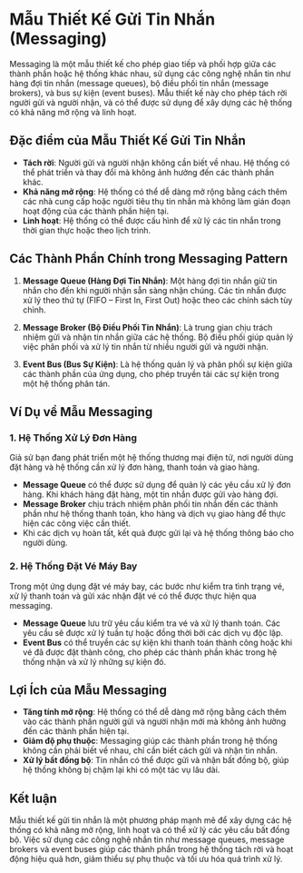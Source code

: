 # Mẫu Thiết Kế Gửi Tin Nhắn (Messaging)

Messaging là một mẫu thiết kế cho phép giao tiếp và phối hợp giữa các thành phần hoặc hệ thống khác nhau, sử dụng các công nghệ nhắn tin như hàng đợi tin nhắn (message queues), bộ điều phối tin nhắn (message brokers), và bus sự kiện (event buses). Mẫu thiết kế này cho phép tách rời người gửi và người nhận, và có thể được sử dụng để xây dựng các hệ thống có khả năng mở rộng và linh hoạt.

## Đặc điểm của Mẫu Thiết Kế Gửi Tin Nhắn

- **Tách rời**: Người gửi và người nhận không cần biết về nhau. Hệ thống có thể phát triển và thay đổi mà không ảnh hưởng đến các thành phần khác.
- **Khả năng mở rộng**: Hệ thống có thể dễ dàng mở rộng bằng cách thêm các nhà cung cấp hoặc người tiêu thụ tin nhắn mà không làm gián đoạn hoạt động của các thành phần hiện tại.
- **Linh hoạt**: Hệ thống có thể được cấu hình để xử lý các tin nhắn trong thời gian thực hoặc theo lịch trình.

## Các Thành Phần Chính trong Messaging Pattern

1. **Message Queue (Hàng Đợi Tin Nhắn)**: Một hàng đợi tin nhắn giữ tin nhắn cho đến khi người nhận sẵn sàng nhận chúng. Các tin nhắn được xử lý theo thứ tự (FIFO – First In, First Out) hoặc theo các chính sách tùy chỉnh.
   
2. **Message Broker (Bộ Điều Phối Tin Nhắn)**: Là trung gian chịu trách nhiệm gửi và nhận tin nhắn giữa các hệ thống. Bộ điều phối giúp quản lý việc phân phối và xử lý tin nhắn từ nhiều người gửi và người nhận.

3. **Event Bus (Bus Sự Kiện)**: Là hệ thống quản lý và phân phối sự kiện giữa các thành phần của ứng dụng, cho phép truyền tải các sự kiện trong một hệ thống phân tán.

## Ví Dụ về Mẫu Messaging

### 1. Hệ Thống Xử Lý Đơn Hàng
Giả sử bạn đang phát triển một hệ thống thương mại điện tử, nơi người dùng đặt hàng và hệ thống cần xử lý đơn hàng, thanh toán và giao hàng. 

- **Message Queue** có thể được sử dụng để quản lý các yêu cầu xử lý đơn hàng. Khi khách hàng đặt hàng, một tin nhắn được gửi vào hàng đợi.
- **Message Broker** chịu trách nhiệm phân phối tin nhắn đến các thành phần như hệ thống thanh toán, kho hàng và dịch vụ giao hàng để thực hiện các công việc cần thiết.
- Khi các dịch vụ hoàn tất, kết quả được gửi lại và hệ thống thông báo cho người dùng.

### 2. Hệ Thống Đặt Vé Máy Bay
Trong một ứng dụng đặt vé máy bay, các bước như kiểm tra tình trạng vé, xử lý thanh toán và gửi xác nhận đặt vé có thể được thực hiện qua messaging.
   
- **Message Queue** lưu trữ yêu cầu kiểm tra vé và xử lý thanh toán. Các yêu cầu sẽ được xử lý tuần tự hoặc đồng thời bởi các dịch vụ độc lập.
- **Event Bus** có thể truyền các sự kiện khi thanh toán thành công hoặc khi vé đã được đặt thành công, cho phép các thành phần khác trong hệ thống nhận và xử lý những sự kiện đó.

## Lợi Ích của Mẫu Messaging

- **Tăng tính mở rộng**: Hệ thống có thể dễ dàng mở rộng bằng cách thêm vào các thành phần người gửi và người nhận mới mà không ảnh hưởng đến các thành phần hiện tại.
- **Giảm độ phụ thuộc**: Messaging giúp các thành phần trong hệ thống không cần phải biết về nhau, chỉ cần biết cách gửi và nhận tin nhắn.
- **Xử lý bất đồng bộ**: Tin nhắn có thể được gửi và nhận bất đồng bộ, giúp hệ thống không bị chậm lại khi có một tác vụ lâu dài.

## Kết luận

Mẫu thiết kế gửi tin nhắn là một phương pháp mạnh mẽ để xây dựng các hệ thống có khả năng mở rộng, linh hoạt và có thể xử lý các yêu cầu bất đồng bộ. Việc sử dụng các công nghệ nhắn tin như message queues, message brokers và event buses giúp các thành phần trong hệ thống tách rời và hoạt động hiệu quả hơn, giảm thiểu sự phụ thuộc và tối ưu hóa quá trình xử lý.
